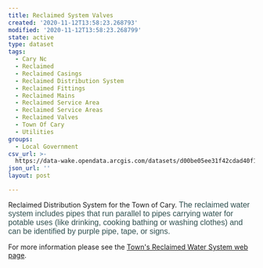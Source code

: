 ```yaml
---
title: Reclaimed System Valves
created: '2020-11-12T13:58:23.268793'
modified: '2020-11-12T13:58:23.268799'
state: active
type: dataset
tags:
  - Cary Nc
  - Reclaimed
  - Reclaimed Casings
  - Reclaimed Distribution System
  - Reclaimed Fittings
  - Reclaimed Mains
  - Reclaimed Service Area
  - Reclaimed Service Areas
  - Reclaimed Valves
  - Town Of Cary
  - Utilities
groups:
  - Local Government
csv_url: >-
  https://data-wake.opendata.arcgis.com/datasets/d00be05ee31f42cdad40f1b0aad2275e_40.csv?outSR=%7B%22latestWkid%22%3A3857%2C%22wkid%22%3A102100%7D
json_url: ''
layout: post

---
```

Reclaimed Distribution System for the Town of Cary.<font color='#2f4f4f'> <span style='font-family: Arial, Helvetica, sans-serif; line-height: normal; background-color: rgb(255, 255, 255);'><font size='3'>The reclaimed water system includes pipes that run parallel to pipes carrying water for potable uses (like drinking, cooking bathing or washing clothes) and can be identified by purple pipe, tape, or signs.</font></span></font><div>For more information please see the <a href='https://www.townofcary.org/Departments/utilities/reclaimedwater.htm' target='_blank'>Town's Reclaimed Water System web page</a>.</div>
